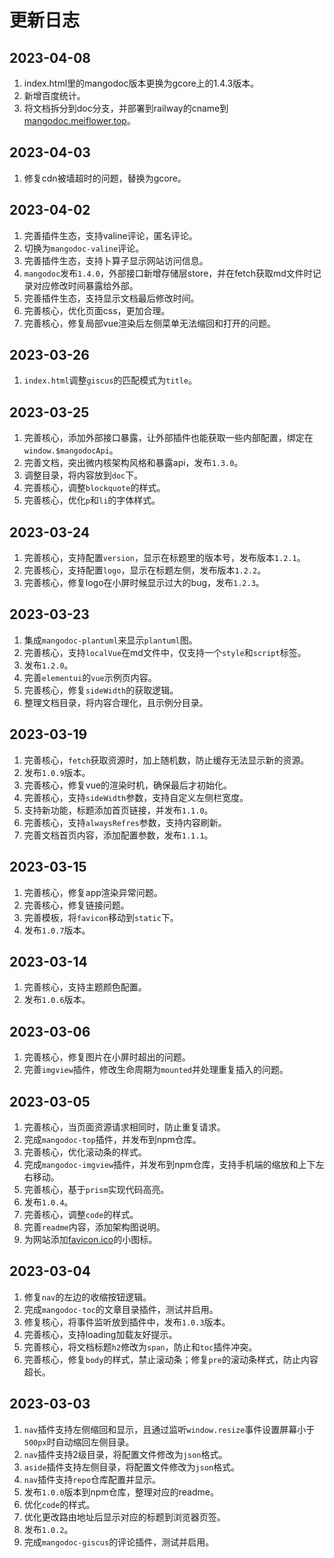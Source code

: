# 更新日志
## 2023-04-08
1. index.html里的mangodoc版本更换为gcore上的1.4.3版本。
2. 新增百度统计。
3. 将文档拆分到doc分支，并部署到railway的cname到[mangodoc.meiflower.top](mangodoc.meiflower.top)。

## 2023-04-03
1. 修复cdn被墙超时的问题，替换为gcore。

## 2023-04-02
1. 完善插件生态，支持valine评论，匿名评论。
2. 切换为`mangodoc-valine`评论。
3. 完善插件生态，支持卜算子显示网站访问信息。
4. `mangodoc`发布`1.4.0`，外部接口新增存储层store，并在fetch获取md文件时记录对应修改时间暴露给外部。
5. 完善插件生态，支持显示文档最后修改时间。
6. 完善核心，优化页面css，更加合理。
7. 完善核心，修复局部vue渲染后左侧菜单无法缩回和打开的问题。


## 2023-03-26
1. `index.html`调整`giscus`的匹配模式为`title`。

## 2023-03-25
1. 完善核心，添加外部接口暴露，让外部插件也能获取一些内部配置，绑定在`window.$mangodocApi`。
2. 完善文档，突出微内核架构风格和暴露api，发布`1.3.0`。
3. 调整目录，将内容放到`doc`下。
4. 完善核心，调整`blockquote`的样式。
5. 完善核心，优化`p`和`li`的字体样式。

## 2023-03-24
1. 完善核心，支持配置`version`，显示在标题里的版本号，发布版本`1.2.1`。
2. 完善核心，支持配置`logo`，显示在标题左侧，发布版本`1.2.2`。
3. 完善核心，修复logo在小屏时候显示过大的bug，发布`1.2.3`。

## 2023-03-23
1. 集成`mangodoc-plantuml`来显示`plantuml`图。
2. 完善核心，支持`localVue`在md文件中，仅支持一个`style`和`script`标签。
3. 发布`1.2.0`。
4. 完善`elementui`的`vue`示例页内容。
5. 完善核心，修复`sideWidth`的获取逻辑。
6. 整理文档目录，将内容合理化，且示例分目录。

## 2023-03-19
1. 完善核心，`fetch`获取资源时，加上随机数，防止缓存无法显示新的资源。
2. 发布`1.0.9`版本。
3. 完善核心，修复vue的渲染时机，确保最后才初始化。
4. 完善核心，支持`sideWidth`参数，支持自定义左侧栏宽度。
5. 支持新功能，标题添加首页链接，并发布`1.1.0`。
6. 完善核心，支持`alwaysRefres`参数，支持内容刷新。
7. 完善文档首页内容，添加配置参数，发布`1.1.1`。

## 2023-03-15
1. 完善核心，修复app渲染异常问题。
2. 完善核心，修复链接问题。
3. 完善模板，将`favicon`移动到`static`下。
4. 发布`1.0.7`版本。

## 2023-03-14
1. 完善核心，支持主题颜色配置。
2. 发布`1.0.6`版本。

## 2023-03-06
1. 完善核心，修复图片在小屏时超出的问题。
2. 完善`imgview`插件，修改生命周期为`mounted`并处理重复插入的问题。

## 2023-03-05
1. 完善核心，当页面资源请求相同时，防止重复请求。
2. 完成`mangodoc-top`插件，并发布到npm仓库。
3. 完善核心，优化滚动条的样式。
4. 完成`mangodoc-imgview`插件，并发布到npm仓库，支持手机端的缩放和上下左右移动。
5. 完善核心，基于`prism`实现代码高亮。
6. 发布`1.0.4`。
7. 完善核心，调整`code`的样式。
8. 完善`readme`内容，添加架构图说明。
9. 为网站添加[favicon.ico](https://favicon.io/)的小图标。


## 2023-03-04
1. 修复`nav`的左边的收缩按钮逻辑。
2. 完成`mangodoc-toc`的文章目录插件，测试并启用。
3. 修复核心，将事件监听放到插件中，发布`1.0.3`版本。
4. 完善核心，支持loading加载友好提示。
5. 完善核心，将文档标题`h2`修改为`span`，防止和`toc`插件冲突。
6. 完善核心，修复`body`的样式，禁止滚动条；修复`pre`的滚动条样式，防止内容超长。

## 2023-03-03
1. `nav`插件支持左侧缩回和显示，且通过监听`window.resize`事件设置屏幕小于`500px`时自动缩回左侧目录。
2. `nav`插件支持2级目录，将配置文件修改为`json`格式。
3. `aside`插件支持左侧目录，将配置文件修改为`json`格式。
4. `nav`插件支持`repo`仓库配置并显示。
5. 发布`1.0.0`版本到npm仓库，整理对应的readme。
6. 优化`code`的样式。
7. 优化更改路由地址后显示对应的标题到浏览器页签。
8. 发布`1.0.2`。
9. 完成`mangodoc-giscus`的评论插件，测试并启用。